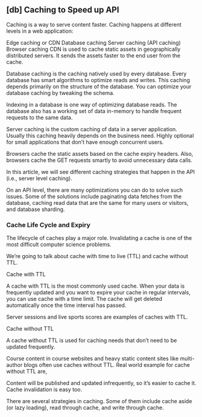 ## [db] Caching to Speed up API

Caching is a way to serve content faster. Caching happens at different levels in a web application:

Edge caching or CDN
Database caching
Server caching (API caching)
Browser caching
CDN is used to cache static assets in geographically distributed servers. It sends the assets faster to the end user from the cache.

Database caching is the caching natively used by every database. Every database has smart algorithms to optimize reads and writes. This caching depends primarily on the structure of the database. You can optimize your database caching by tweaking the schema.

Indexing in a database is one way of optimizing database reads. The database also has a working set of data in-memory to handle frequent requests to the same data.

Server caching is the custom caching of data in a server application. Usually this caching heavily depends on the business need. Highly optional for small applications that don’t have enough concurrent users.

Browsers cache the static assets based on the cache expiry headers. Also, browsers cache the GET requests smartly to avoid unnecessary data calls.

In this article, we will see different caching strategies that happen in the API (i.e., server level caching).


On an API level, there are many optimizations you can do to solve such issues. Some of the solutions include paginating data fetches from the database, caching read data that are the same for many users or visitors, and database sharding.

### **Cache Life Cycle and Expiry**
The lifecycle of caches play a major role. Invalidating a cache is one of the most difficult computer science problems.

We’re going to talk about cache with time to live (TTL) and cache without TTL.

Cache with TTL

A cache with TTL is the most commonly used cache. When your data is frequently updated and you want to expire your cache in regular intervals, you can use cache with a time limit. The cache will get deleted automatically once the time interval has passed.

Server sessions and live sports scores are examples of caches with TTL.

Cache without TTL

A cache without TTL is used for caching needs that don’t need to be updated frequently.

Course content in course websites and heavy static content sites like multi-author blogs often use caches without TTL.
Real world example for cache without TTL are,

Content will be published and updated infrequently, so it’s easier to cache it. Cache invalidation is easy too.

There are several strategies in caching. Some of them include cache aside (or lazy loading), read through cache, and write through cache.
